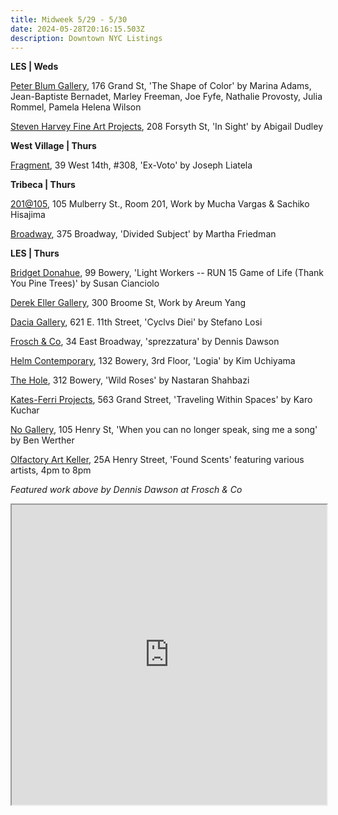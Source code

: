 ```yaml
---
title: Midweek 5/29 - 5/30
date: 2024-05-28T20:16:15.503Z
description: Downtown NYC Listings
---
```

**L﻿ES | Weds**

[Peter Blum Gallery](https://www.peterblumgallery.com/exhibitions/the-shape-of-color), 176 Grand St, 'The Shape of Color' by Marina Adams, Jean-Baptiste Bernadet, Marley Freeman, Joe Fyfe, Nathalie Provosty, Julia Rommel, Pamela Helena Wilson

[Steven Harvey Fine Art Projects](https://shfap.com/events/in-sight/), 208 Forsyth St, 'In Sight' by Abigail Dudley

**W﻿est Village | Thurs**

[Fragment](https://fragment.gallery/exhibitions/67-ex-voto-joseph-liatela/overview/), 39 West 14th, #308, 'Ex-Voto' by Joseph Liatela

**T﻿ribeca | Thurs**

[201@105](https://www.201at105.com/exhibitions), 105 Mulberry St., Room 201, Work by Mucha Vargas & Sachiko Hisajima

[Broadway](https://broadwaygallery.nyc/exhibitions/50-martha-friedman-divided-subject/), 375 Broadway, 'Divided Subject' by Martha Friedman

**L﻿ES | Thurs**

[Bridget Donahue](https://www.bridgetdonahue.nyc/exhibitions/susan-cianciolo-run-15-game-life/), 99 Bowery, 'Light Workers -- RUN 15 Game of Life (Thank You Pine Trees)' by Susan Cianciolo

[Derek Eller Gallery](https://www.derekeller.com/exhibitions/areum-yang2), 300 Broome St, Work by Areum Yang

[Dacia Gallery](https://www.daciagallery.com/), 621 E. 11th Street, 'Cyclvs Diei' by Stefano Losi

[Frosch & Co](https://froschandco.com/current), 34 East Broadway, 'sprezzatura' by Dennis Dawson

[Helm Contemporary](https://www.helmcontemporary.com/), 132 Bowery, 3rd Floor, 'Logia' by Kim Uchiyama

[The Hole](https://thehole.com/exhibitions/nastaran-shahbazi-wild-roses), 312 Bowery, 'Wild Roses' by Nastaran Shahbazi 

[Kates-Ferri Projects](https://www.katesferriprojects.com/traveling-within-spaces-karo-kuchar-art-works), 563 Grand Street, 'Traveling Within Spaces' by Karo Kuchar

[No Gallery](https://www.nononogallery.com/exhibitions/ben-werther-when-you-can-no-longer-speak-sing-me-a-song/), 105 Henry St, 'When you can no longer speak, sing me a song' by Ben Werther

[Olfactory Art Keller](https://www.olfactoryartkeller.com/exhibitions/found-scents), 25A Henry Street, 'Found Scents' featuring various artists, 4pm to 8pm

*F﻿eatured work above by Dennis Dawson at Frosch & Co*

<iframe src="https://www.google.com/maps/d/u/1/embed?mid=15xHqygHVsbPHwfqsuVmyawQ5D2HwLjk&ehbc=2E312F" width="100%" height="480"></iframe>